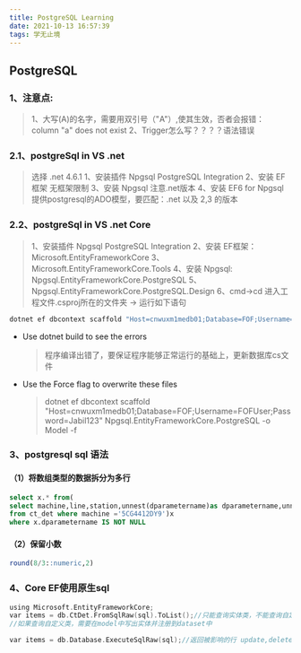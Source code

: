 ```yaml
---
title: PostgreSQL Learning
date: 2021-10-13 16:57:39
tags: 学无止境
---
```


## PostgreSQL

### 1、注意点:

> 1、大写(A)的名字，需要用双引号（"A"）,使其生效，否者会报错： column "a" does not exist
2、Trigger怎么写？？？？语法错误

### 2.1、postgreSql in VS .net

> 选择 .net 4.6.1
1、安装插件 Npgsql PostgreSQL Integration
2、安装 EF框架 无框架限制
3、安装 Npgsql 注意.net版本
4、安装 EF6 for Npgsql 提供postgresql的ADO模型，要匹配：.net 以及 2,3 的版本

### 2.2、postgreSql in VS .net Core

>1、安装插件 Npgsql PostgreSQL Integration
2、安装 EF框架：Microsoft.EntityFrameworkCore
3、Microsoft.EntityFrameworkCore.Tools
4、安装 Npgsql: Npgsql.EntityFrameworkCore.PostgreSQL
5、Npgsql.EntityFrameworkCore.PostgreSQL.Design
6、cmd->cd 进入工程文件.csproj所在的文件夹 -> 运行如下语句

```C
dotnet ef dbcontext scaffold "Host=cnwuxm1medb01;Database=FOF;Username=FOFUser;Password=Jabil123" Npgsql.EntityFrameworkCore.PostgreSQL -o Model
```

- Use dotnet build to see the errors
    >程序编译出错了，要保证程序能够正常运行的基础上，更新数据库cs文件
- Use the Force flag to overwrite these files
    >dotnet ef dbcontext scaffold "Host=cnwuxm1medb01;Database=FOF;Username=FOFUser;Password=Jabil123" Npgsql.EntityFrameworkCore.PostgreSQL -o Model -f

### 3、postgresql sql 语法

#### （1）将数组类型的数据拆分为多行

```sql
select x.* from(
select machine,line,station,unnest(dparametername)as dparametername,unnest(dparametervalue)as dparametervalue 
from ct_det where machine ='5CG4412DY9')x
where x.dparametername IS NOT NULL
```

#### （2）保留小数

```sql
round(8/3::numeric,2)
```

### 4、Core EF使用原生sql

```C
using Microsoft.EntityFrameworkCore;
var items = db.CtDet.FromSqlRaw(sql).ToList();//只能查询实体类，不能查询自定义类 select
//如果查询自定义类，需要在model中写出实体并注册到dataset中

var items = db.Database.ExecuteSqlRaw(sql);//返回被影响的行 update,delete,insert
```
